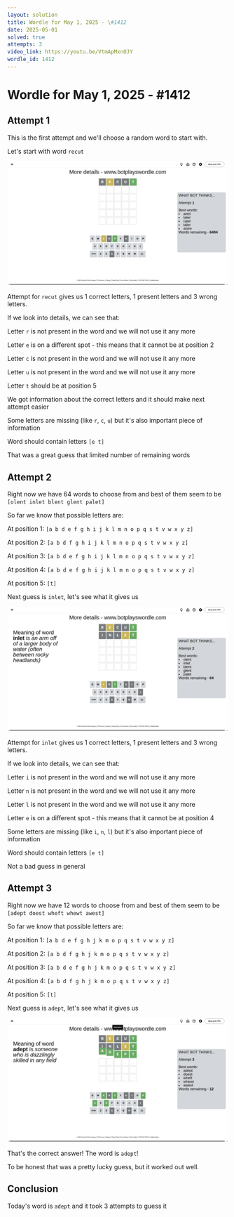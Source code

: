 ```yaml
---
layout: solution
title: Wordle for May 1, 2025 - \#1412
date: 2025-05-01
solved: true
attempts: 3
video_link: https://youtu.be/VtmApMxnOJY
wordle_id: 1412
---
```


# Wordle for May 1, 2025 - \#1412

## Attempt 1

This is the first attempt and we'll choose a random word to start with.

Let's start with word `recut`

![Attempt 1](2025-05-01/attempt-1.png)

Attempt for `recut` gives us 1 correct letters, 1 present letters and 3 wrong letters.

If we look into details, we can see that:

Letter `r` is not present in the word and we will not use it any more

Letter `e` is on a different spot - this means that it cannot be at position 2

Letter `c` is not present in the word and we will not use it any more

Letter `u` is not present in the word and we will not use it any more

Letter `t` should be at position 5

We got information about the correct letters and it should make next attempt easier

Some letters are missing (like `r`, `c`, `u`) but it's also important piece of information

Word should contain letters `[e t]`

That was a great guess that limited number of remaining words



## Attempt 2

Right now we have 64 words to choose from and best of them seem to be `[olent inlet blent glent palet]`

So far we know that possible letters are:

At position 1: `[a b d e f g h i j k l m n o p q s t v w x y z]`

At position 2: `[a b d f g h i j k l m n o p q s t v w x y z]`

At position 3: `[a b d e f g h i j k l m n o p q s t v w x y z]`

At position 4: `[a b d e f g h i j k l m n o p q s t v w x y z]`

At position 5: `[t]`

Next guess is `inlet`, let's see what it gives us

![Attempt 2](2025-05-01/attempt-2.png)

Attempt for `inlet` gives us 1 correct letters, 1 present letters and 3 wrong letters.

If we look into details, we can see that:

Letter `i` is not present in the word and we will not use it any more

Letter `n` is not present in the word and we will not use it any more

Letter `l` is not present in the word and we will not use it any more

Letter `e` is on a different spot - this means that it cannot be at position 4

Some letters are missing (like `i`, `n`, `l`) but it's also important piece of information

Word should contain letters `[e t]`

Not a bad guess in general



## Attempt 3

Right now we have 12 words to choose from and best of them seem to be `[adept doest wheft whewt awest]`

So far we know that possible letters are:

At position 1: `[a b d e f g h j k m o p q s t v w x y z]`

At position 2: `[a b d f g h j k m o p q s t v w x y z]`

At position 3: `[a b d e f g h j k m o p q s t v w x y z]`

At position 4: `[a b d f g h j k m o p q s t v w x y z]`

At position 5: `[t]`

Next guess is `adept`, let's see what it gives us

![Attempt 3](2025-05-01/attempt-3.png)

That's the correct answer! The word is `adept`!

To be honest that was a pretty lucky guess, but it worked out well.

## Conclusion

Today's word is `adept` and it took 3 attempts to guess it

